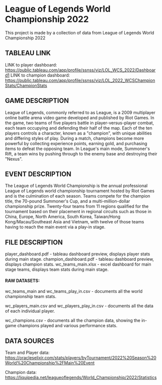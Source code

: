 # League of Legends World Championship 2022
This project is made by a collection of data from League of Legends World Championship 2022

## TABLEAU LINK
LINK to player dashboard: https://public.tableau.com/app/profile/ssnss/viz/LOL_WCS_2022/Dashboard1
LINK to champion dashboard: https://public.tableau.com/app/profile/ssnss/viz/LOL_2022_WCSChampionStats/ChampionStats
## GAME DESCRIPTION

League of Legends, commonly referred to as League, is a 2009 multiplayer online battle arena video game developed and published by Riot Games. In the game, two teams of five players battle in player-versus-player combat, each team occupying and defending their half of the map. Each of the ten players controls a character, known as a "champion", with unique abilities and differing styles of play. During a match, champions become more powerful by collecting experience points, earning gold, and purchasing items to defeat the opposing team. In League's main mode, Summoner's Rift, a team wins by pushing through to the enemy base and destroying their "Nexus".

## EVENT DESCRIPTION

The League of Legends World Championship is the annual professional League of Legends world championship tournament hosted by Riot Games and is the culmination of each season. Teams compete for the champion title, the 70-pound Summoner's Cup, and a multi-million-dollar championship prize. Twenty-four teams from 11 regions qualified for the tournament based on their placement in regional circuits such as those in China, Europe, North America, South Korea, Taiwan/Hong Kong/Macau/Southeast Asia and Vietnam, with twelve of those teams having to reach the main event via a play-in stage.

## FILE DESCRIPTION

player_dashboard.pdf - tableau dashboard preview, displays player stats during main stage.
champion_dashboard.pdf - tableau dashboard preview, displays champion stats.
wc_teams_main.xlsx - excel dashboard for main stage teams, displays team stats during main stage.

#### RAW DATASETS:
wc_teams_main and wc_teams_play_in.csv - documents all the world championship team stats.

wc_players_main.csv and wc_players_play_in.csv - documents all the data of each individual player.

wc_champions.csv - documents all the champion data, showing the in-game champions played and various performance stats.

## DATA SOURCES

Team and Player data: https://oracleselixir.com/stats/players/byTournament/2022%20Season%20World%20Championship%2FMain%20Event

Champion data: https://liquipedia.net/leagueoflegends/World_Championship/2022/Statistics
